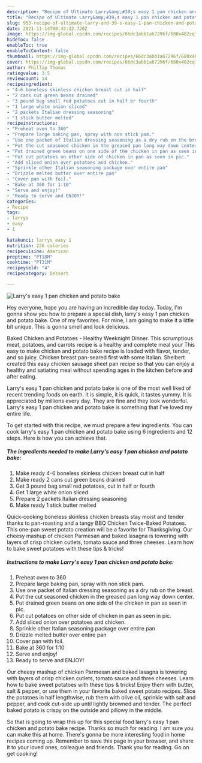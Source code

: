 ```yaml
---
description: "Recipe of Ultimate Larry&amp;#39;s easy 1 pan chicken and potato bake"
title: "Recipe of Ultimate Larry&amp;#39;s easy 1 pan chicken and potato bake"
slug: 953-recipe-of-ultimate-larry-and-39-s-easy-1-pan-chicken-and-potato-bake
date: 2021-11-14T00:43:32.720Z
image: https://img-global.cpcdn.com/recipes/66dc3abb1a67296f/680x482cq70/larrys-easy-1-pan-chicken-and-potato-bake-recipe-main-photo.jpg
hideToc: false
enableToc: true
enableTocContent: false
thumbnail: https://img-global.cpcdn.com/recipes/66dc3abb1a67296f/680x482cq70/larrys-easy-1-pan-chicken-and-potato-bake-recipe-main-photo.jpg
cover: https://img-global.cpcdn.com/recipes/66dc3abb1a67296f/680x482cq70/larrys-easy-1-pan-chicken-and-potato-bake-recipe-main-photo.jpg
author: Phillip Thomas
ratingvalue: 3.5
reviewcount: 14
recipeingredient:
- "4-6 boneless skinless chicken breast cut in half"
- "2 cans cut green beans drained"
- "3 pound bag small red potatoes cut in half or fourth"
- "1 large white onion sliced"
- "2 packets Italian dressing seasoning"
- "1 stick butter melted"
recipeinstructions:
- "Preheat oven to 360"
- "Prepare large baking pan, spray with non stick pam."
- "Use one packet of Italian dressing seasoning as a dry rub on the breast."
- "Put the cut seasoned chicken in the greased pan long way down center."
- "Put drained green beans on one side of the chicken in pan as seen in pic."
- "Put cut potatoes on other side of chicken in pan as seen in pic."
- "Add sliced onion over potatoes and chicken."
- "Sprinkle other Italian seasoning package over entire pan"
- "Drizzle melted butter over entire pan"
- "Cover pan with foil."
- "Bake at 360 for 1:10"
- "Serve and enjoy!"
- "Ready to serve and ENJOY!"
categories:
- Recipe
tags:
- larrys
- easy
- 1

katakunci: larrys easy 1 
nutrition: 226 calories
recipecuisine: American
preptime: "PT18M"
cooktime: "PT31M"
recipeyield: "4"
recipecategory: Dessert

---
```



![Larry&#39;s easy 1 pan chicken and potato bake](https://img-global.cpcdn.com/recipes/66dc3abb1a67296f/680x482cq70/larrys-easy-1-pan-chicken-and-potato-bake-recipe-main-photo.jpg)

Hey everyone, hope you are having an incredible day today. Today, I'm gonna show you how to prepare a special dish, larry&#39;s easy 1 pan chicken and potato bake. One of my favorites. For mine, I am going to make it a little bit unique. This is gonna smell and look delicious.

Baked Chicken and Potatoes - Healthy Weeknight Dinner. This scrumptious meat, potatoes, and carrots recipe is a healthy and complete meal your This easy to make chicken and potato bake recipe is loaded with flavor, tender, and so juicy. Chicken breast pan-seared first with some Italian. Shelbert created this easy chicken sausage sheet pan recipe so that you can enjoy a healthy and satiating meal without spending ages in the kitchen before and after eating.

Larry&#39;s easy 1 pan chicken and potato bake is one of the most well liked of recent trending foods on earth. It is simple, it is quick, it tastes yummy. It is appreciated by millions every day. They are fine and they look wonderful. Larry&#39;s easy 1 pan chicken and potato bake is something that I've loved my entire life.


To get started with this recipe, we must prepare a few ingredients. You can cook larry&#39;s easy 1 pan chicken and potato bake using 6 ingredients and 12 steps. Here is how you can achieve that.

<!--inarticleads1-->

##### The ingredients needed to make Larry&#39;s easy 1 pan chicken and potato bake:

1. Make ready 4-6 boneless skinless chicken breast cut in half
1. Make ready 2 cans cut green beans drained
1. Get 3 pound bag small red potatoes, cut in half or fourth
1. Get 1 large white onion sliced
1. Prepare 2 packets Italian dressing seasoning
1. Make ready 1 stick butter melted


Quick-cooking boneless skinless chicken breasts stay moist and tender thanks to pan-roasting and a tangy BBQ Chicken Twice-Baked Potatoes. This one-pan sweet potato creation will be a favorite for Thanksgiving. Our cheesy mashup of chicken Parmesan and baked lasagna is towering with layers of crisp chicken cutlets, tomato sauce and three cheeses. Learn how to bake sweet potatoes with these tips &amp; tricks! 

<!--inarticleads2-->

##### Instructions to make Larry&#39;s easy 1 pan chicken and potato bake:

1. Preheat oven to 360
1. Prepare large baking pan, spray with non stick pam.
1. Use one packet of Italian dressing seasoning as a dry rub on the breast.
1. Put the cut seasoned chicken in the greased pan long way down center.
1. Put drained green beans on one side of the chicken in pan as seen in pic.
1. Put cut potatoes on other side of chicken in pan as seen in pic.
1. Add sliced onion over potatoes and chicken.
1. Sprinkle other Italian seasoning package over entire pan
1. Drizzle melted butter over entire pan
1. Cover pan with foil.
1. Bake at 360 for 1:10
1. Serve and enjoy!
1. Ready to serve and ENJOY!

Our cheesy mashup of chicken Parmesan and baked lasagna is towering with layers of crisp chicken cutlets, tomato sauce and three cheeses. Learn how to bake sweet potatoes with these tips &amp; tricks! Enjoy them with butter, salt &amp; pepper, or use them in your favorite baked sweet potato recipes. Slice the potatoes in half lengthwise, rub them with olive oil, sprinkle with salt and pepper, and cook cut-side up until lightly browned and tender. The perfect baked potato is crispy on the outside and pillowy in the middle. 

So that is going to wrap this up for this special food larry&#39;s easy 1 pan chicken and potato bake recipe. Thanks so much for reading. I am sure you can make this at home. There's gonna be more interesting food in home recipes coming up. Remember to save this page in your browser, and share it to your loved ones, colleague and friends. Thank you for reading. Go on get cooking!
